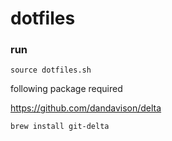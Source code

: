 # dotfiles

### run

```
source dotfiles.sh
```

following package required

https://github.com/dandavison/delta
```fish
brew install git-delta
```
